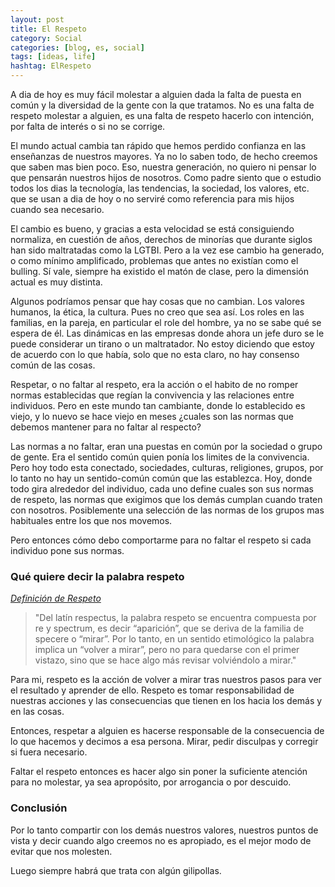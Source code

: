 ```yaml
---
layout: post
title: El Respeto
category: Social
categories: [blog, es, social]
tags: [ideas, life]
hashtag: ElRespeto
---
```

A dia de hoy es muy fácil molestar a alguien dada la falta de puesta en común y la diversidad de la gente con la que tratamos. No es una falta de respeto molestar a alguien, es una falta de respeto hacerlo con intención, por falta de interés o si no se corrige.

El mundo actual cambia tan rápido que hemos perdido confianza en las enseñanzas de nuestros mayores. Ya no lo saben todo, de hecho creemos que saben mas bien poco.
Eso, nuestra generación, no quiero ni pensar lo que pensarán nuestros hijos de nosotros. Como padre siento que o estudio todos los dias la tecnología, las tendencias, la sociedad, los valores, etc. que se usan a dia de hoy o no serviré como referencia para mis hijos cuando sea necesario.

El cambio es bueno, y gracias a esta velocidad se está consiguiendo normaliza, en cuestión de años, derechos de minorías que durante siglos han sido maltratadas como la LGTBI. Pero a la vez ese cambio ha generado, o como mínimo amplificado, problemas que antes no existían como el bulling. Sí vale, siempre ha existido el matón de clase, pero la dimensión actual es muy distinta.

Algunos podríamos pensar que hay cosas que no cambian. Los valores humanos, la ética, la cultura. Pues no creo que sea así. Los roles en las familias, en la pareja, en particular el role del hombre, ya no se sabe qué se espera de él. Las dinámicas en las empresas donde ahora un jefe duro se le puede considerar un tirano o un maltratador. No estoy diciendo que estoy de acuerdo con lo que había, solo que no esta claro, no hay consenso común de las cosas.

Respetar, o no faltar al respeto, era la acción o el habito de no romper normas establecidas que regían la convivencia y las relaciones entre individuos.
Pero en este mundo tan cambiante, donde lo establecido es viejo, y lo nuevo se hace viejo en meses ¿cuales son las normas que debemos mantener para no faltar al respecto?

Las normas a no faltar, eran una puestas en común por la sociedad o grupo de gente. Era el sentido común quien ponía los limites de la convivencia. Pero hoy todo esta conectado, sociedades, culturas, religiones, grupos, por lo tanto no hay un sentido-común común que las establezca. Hoy, donde todo gira alrededor del individuo, cada uno define cuales son sus normas de respeto, las normas que exigimos que los demás cumplan cuando traten con nosotros. Posiblemente una selección de las normas de los grupos mas habituales entre los que nos movemos.

Pero entonces cómo debo comportarme para no faltar el respeto si cada individuo pone sus normas.

### Qué quiere decir la palabra respeto

[*Definición de Respeto*](http://definicionde.org/respeto/)
> "Del latín respectus, la palabra respeto se encuentra compuesta por re y spectrum, es decir “aparición”, que se deriva de la familia de specere o “mirar”. Por lo tanto, en un sentido etimológico la palabra implica un “volver a mirar”, pero no para quedarse con el primer vistazo, sino que se hace algo más revisar volviéndolo a mirar."

Para mi, respeto es la acción de volver a mirar tras nuestros pasos para ver el resultado y aprender de ello. Respeto es tomar responsabilidad de nuestras acciones y las consecuencias que tienen en los hacia los demás y en las cosas.

Entonces, respetar a alguien es hacerse responsable de la consecuencia de lo que hacemos y decimos a esa persona. Mirar, pedir disculpas y corregir si fuera necesario.

Faltar el respeto entonces es hacer algo sin poner la suficiente atención para no molestar, ya sea apropósito, por arrogancia o por descuido.

### Conclusión

Por lo tanto compartir con los demás nuestros valores, nuestros puntos de vista y decir cuando algo creemos no es apropiado, es el mejor modo de evitar que nos molesten.

Luego siempre habrá que trata con algún gilipollas.
